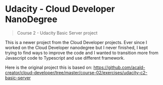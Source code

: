 # Udacity - Cloud Developer NanoDegree
> Course 2 - Udacity Basic Server project

This is a newer project from the Cloud Developer projects. Ever since I worked on the Cloud Developer nanodegree but I never finished, I kept trying to find ways to improve the code and I wanted to transition more from Javascript code to Typescript and use different framework.

Here is the original project this is based on: https://github.com/acald-creator/cloud-developer/tree/master/course-02/exercises/udacity-c2-basic-server